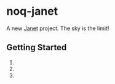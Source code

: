 # noq-janet

A new [Janet](janet-lang/janet) project. The sky is the limit!

## Getting Started 

1. <!-- TODO: Give some helpful usage steps -->

2. 

3. 